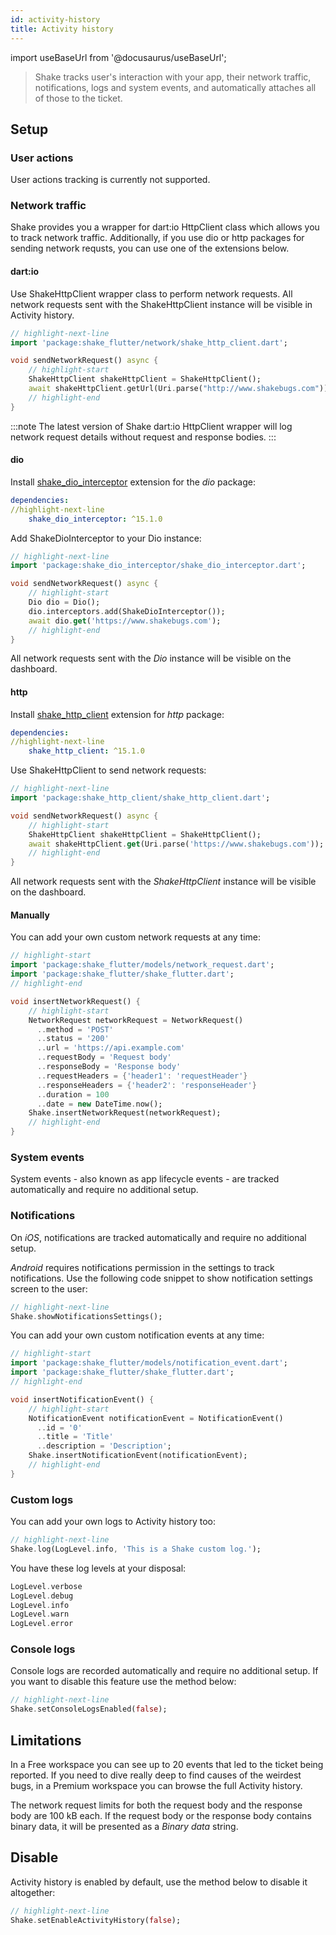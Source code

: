 ```yaml
---
id: activity-history
title: Activity history
---
```

import useBaseUrl from '@docusaurus/useBaseUrl';

>Shake tracks user's interaction with your app, their network traffic, notifications, logs and system events,
and automatically attaches all of those to the ticket.


## Setup


### User actions

User actions tracking is currently not supported.


### Network traffic

Shake provides you a wrapper for dart:io HttpClient class which allows you to track network traffic.
Additionally, if you use dio or http packages for sending network requsts, you can use one of the extensions below.


#### dart:io

Use ShakeHttpClient wrapper class to perform network requests.
All network requests sent with the ShakeHttpClient instance will be visible in Activity history.

```dart title="main.dart" 
// highlight-next-line 
import 'package:shake_flutter/network/shake_http_client.dart';

void sendNetworkRequest() async { 
    // highlight-start 
    ShakeHttpClient shakeHttpClient = ShakeHttpClient(); 
    await shakeHttpClient.getUrl(Uri.parse("http://www.shakebugs.com")); 
    // highlight-end 
}
```

:::note
The latest version of Shake dart:io HttpClient wrapper will log network request details without request and response bodies.
:::


#### dio

Install [shake_dio_interceptor](https://pub.dev/packages/shake_dio_interceptor) extension for the *dio* package:

```yaml title="pubspec.yaml"
dependencies:
//highlight-next-line
    shake_dio_interceptor: ^15.1.0
```

Add ShakeDioInterceptor to your Dio instance:

```dart title="main.dart" // 
// highlight-next-line 
import 'package:shake_dio_interceptor/shake_dio_interceptor.dart';

void sendNetworkRequest() async { 
    // highlight-start 
    Dio dio = Dio(); 
    dio.interceptors.add(ShakeDioInterceptor()); 
    await dio.get('https://www.shakebugs.com'); 
    // highlight-end 
}
```

All network requests sent with the *Dio* instance will be visible on the dashboard.


#### http

Install [shake_http_client](https://pub.dev/packages/shake_http_client) extension for *http* package:

```yaml title="pubspec.yaml"
dependencies:
//highlight-next-line
    shake_http_client: ^15.1.0
```

Use ShakeHttpClient to send network requests:

```dart title="main.dart" 
// highlight-next-line 
import 'package:shake_http_client/shake_http_client.dart';

void sendNetworkRequest() async { 
    // highlight-start 
    ShakeHttpClient shakeHttpClient = ShakeHttpClient(); 
    await shakeHttpClient.get(Uri.parse('https://www.shakebugs.com')); 
    // highlight-end 
}
```

All network requests sent with the *ShakeHttpClient* instance will be visible on the dashboard.


#### Manually

You can add your own custom network requests at any time:

```dart title="main.dart"
// highlight-start
import 'package:shake_flutter/models/network_request.dart';
import 'package:shake_flutter/shake_flutter.dart';
// highlight-end

void insertNetworkRequest() {
    // highlight-start
    NetworkRequest networkRequest = NetworkRequest()
      ..method = 'POST'
      ..status = '200'
      ..url = 'https://api.example.com'
      ..requestBody = 'Request body'
      ..responseBody = 'Response body'
      ..requestHeaders = {'header1': 'requestHeader'}
      ..responseHeaders = {'header2': 'responseHeader'}
      ..duration = 100
      ..date = new DateTime.now();
    Shake.insertNetworkRequest(networkRequest);
    // highlight-end
}
```

### System events

System events - also known as app lifecycle events - are tracked automatically and require no additional setup.


### Notifications

On *iOS*, notifications are tracked automatically and require no additional setup.

*Android* requires notifications permission in the settings to track notifications.
Use the following code snippet to show notification settings screen to the user:

```dart title="main.dart" 
// highlight-next-line 
Shake.showNotificationsSettings();
```

You can add your own custom notification events at any time:

```dart title="main.dart"
// highlight-start
import 'package:shake_flutter/models/notification_event.dart';
import 'package:shake_flutter/shake_flutter.dart';
// highlight-end

void insertNotificationEvent() {
    // highlight-start
    NotificationEvent notificationEvent = NotificationEvent()
      ..id = '0'
      ..title = 'Title'
      ..description = 'Description';
    Shake.insertNotificationEvent(notificationEvent);
    // highlight-end
}
```


### Custom logs

You can add your own logs to Activity history too:

```dart title="main.dart" 
// highlight-next-line 
Shake.log(LogLevel.info, 'This is a Shake custom log.');
```

You have these log levels at your disposal:

```dart 
LogLevel.verbose
LogLevel.debug
LogLevel.info
LogLevel.warn
LogLevel.error
```


### Console logs

Console logs are recorded automatically and require no additional setup.
If you want to disable this feature use the method below:

```dart title="main.dart" 
// highlight-next-line 
Shake.setConsoleLogsEnabled(false);
```


## Limitations

In a Free workspace you can see up to 20 events that led to the ticket being reported.
If you need to dive really deep to find causes of the weirdest bugs,
in a Premium workspace you can browse the full Activity history.

The network request limits for both the request body and the response body are 100 kB each.
If the request body or the response body contains binary data, it will be presented as a *Binary data* string.


## Disable

Activity history is enabled by default, use the method below to disable it altogether:

```dart title="main.dart"
// highlight-next-line
Shake.setEnableActivityHistory(false);
```
